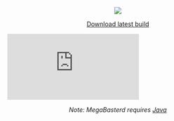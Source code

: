 <p align="center"><img src="https://raw.githubusercontent.com/tonikelope/megabasterd/master/src/main/resources/images/mbasterd_logo_git.png"></p>
<p align="center"><a href="https://mega.nz/#F!lYsRWaQB!uVhntmyKcVECRaOxAbcL4A" class="btn">Download latest build</a></a>

<div class="video-responsive">
<iframe src="https://www.youtube.com/embed/5TkBXT7osQI" frameborder="0" allowfullscreen="allowfullscreen"></iframe>
</div>

<p align="center"><i>Note: MegaBasterd requires <a href="https://java.com" target="_blank">Java</a></i></p>
